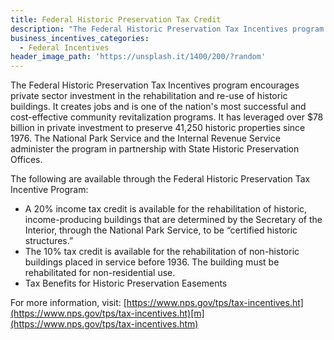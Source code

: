 ```yaml
---
title: Federal Historic Preservation Tax Credit
description: "The Federal Historic Preservation Tax Incentives program encourages private sector investment in the rehabilitation and re-use of historic buildings. It creates jobs and is one of the nation's most successful and cost-effective community revitalization programs."
business_incentives_categories:
  - Federal Incentives
header_image_path: 'https://unsplash.it/1400/200/?random'
---
```



The Federal Historic Preservation Tax Incentives program encourages private sector investment in the rehabilitation and re-use of historic buildings. It creates jobs and is one of the nation's most successful and cost-effective community revitalization programs. It has leveraged over $78 billion in private investment to preserve 41,250 historic properties since 1976. The National Park Service and the Internal Revenue Service administer the program in partnership with State Historic Preservation Offices.

The following are available through the Federal Historic Preservation Tax Incentive Program:

* A 20% income tax credit is available for the rehabilitation of historic, income-producing buildings that are determined by the Secretary of the Interior, through the National Park Service, to be “certified historic structures.”
* The 10% tax credit is available for the rehabilitation of non-historic buildings placed in service before 1936. The building must be rehabilitated for non-residential use.&nbsp;
* Tax Benefits for Historic Preservation Easements


For more information, visit: [https://www.nps.gov/tps/tax-incentives.ht](https://www.nps.gov/tps/tax-incentives.ht)[m](https://www.nps.gov/tps/tax-incentives.htm)

&nbsp;